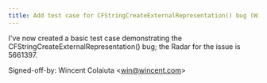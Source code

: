 ```yaml
---
title: Add test case for CFStringCreateExternalRepresentation() bug (Wincent Strings Utility, f9236a6)
---
```


I've now created a basic test case demonstrating the CFStringCreateExternalRepresentation() bug; the Radar for the issue is 5661397.

Signed-off-by: Wincent Colaiuta &lt;win@wincent.com&gt;
